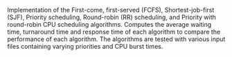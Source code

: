Implementation of the First-come, first-served (FCFS), Shortest-job-first (SJF), Priority scheduling, Round-robin (RR) scheduling, 
and Priority with round-robin CPU scheduling algorithms. Computes the average waiting time, turnaround time and response time of 
each algorithm to compare the performance of each algorithm. The algorithms are tested with various input files containing varying
priorities and CPU burst times.

